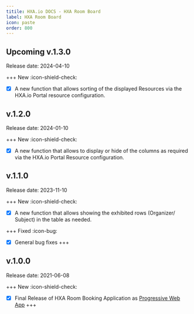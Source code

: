 ```yaml
---
titile: HXA.io DOCS - HXA Room Board
label: HXA Room Board
icon: paste
order: 800
---
```


## Upcoming v.1.3.0
Release date: 2024-04-10

+++ New :icon-shield-check:
- [x] A new function that allows sorting of the displayed Resources via the HXA.io Portal resource configuration.


## v.1.2.0
Release date: 2024-01-10

+++ New :icon-shield-check:
- [x] A new function that allows to display or hide of the columns as required via the HXA.io Portal Resource configuration.


## v.1.1.0
Release date: 2023-11-10

+++ New :icon-shield-check:
- [x] A new function that allows showing the exhibited rows (Organizer/ Subject) in the table as needed.

+++ Fixed :icon-bug:
- [x] General bug fixes
+++


## v.1.0.0
Release date: 2021-06-08

+++ New :icon-shield-check:
- [x] Final Release of HXA Room Booking Application as [Progressive Web App](hhttps://app.roomboard.hxa.io)
+++